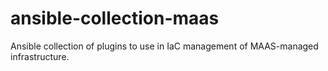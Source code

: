 # ansible-collection-maas
Ansible collection of plugins to use in IaC management of MAAS-managed infrastructure.
